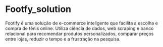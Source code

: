 # Footfy_solution
Footify é uma solução de e-commerce inteligente que facilita a escolha e compra de tênis online. Utiliza ciência de dados, web scraping e banco relacional para recomendar produtos personalizados, comparar preços entre lojas, reduzir o tempo e a frustração na pesquisa.
